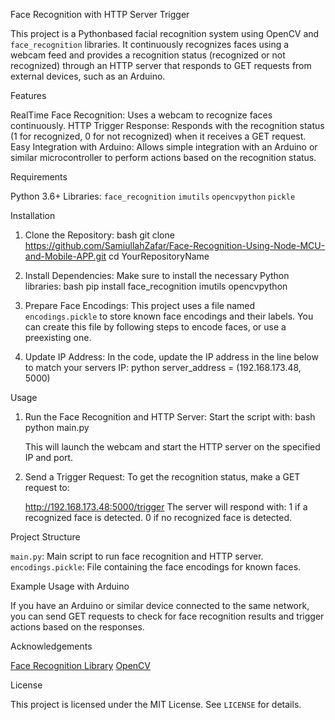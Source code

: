 Face Recognition with HTTP Server Trigger

This project is a Pythonbased facial recognition system using OpenCV and `face_recognition` libraries. It continuously recognizes faces using a webcam feed and provides a recognition status (recognized or not recognized) through an HTTP server that responds to GET requests from external devices, such as an Arduino.

Features

 RealTime Face Recognition: Uses a webcam to recognize faces continuously.
 HTTP Trigger Response: Responds with the recognition status (1 for recognized, 0 for not recognized) when it receives a GET request.
 Easy Integration with Arduino: Allows simple integration with an Arduino or similar microcontroller to perform actions based on the recognition status.

Requirements

 Python 3.6+
 Libraries:
   `face_recognition`
   `imutils`
   `opencvpython`
   `pickle`

Installation

1. Clone the Repository:
   bash
   git clone https://github.com/SamiullahZafar/Face-Recognition-Using-Node-MCU-and-Mobile-APP.git
   cd YourRepositoryName
   

2. Install Dependencies:
   Make sure to install the necessary Python libraries:
   bash
   pip install face_recognition imutils opencvpython
   

3. Prepare Face Encodings:
   This project uses a file named `encodings.pickle` to store known face encodings and their labels. You can create this file by following steps to encode faces, or use a preexisting one.

4. Update IP Address:
   In the code, update the IP address in the line below to match your servers IP:
   python
   server_address = (192.168.173.48, 5000)
   

Usage

1. Run the Face Recognition and HTTP Server:
   Start the script with:
   bash
   python main.py
   

   This will launch the webcam and start the HTTP server on the specified IP and port.

2. Send a Trigger Request:
   To get the recognition status, make a GET request to:
  
   http://192.168.173.48:5000/trigger
   The server will respond with:
    1 if a recognized face is detected.
    0 if no recognized face is detected.

Project Structure

 `main.py`: Main script to run face recognition and HTTP server.
 `encodings.pickle`: File containing the face encodings for known faces.

Example Usage with Arduino

If you have an Arduino or similar device connected to the same network, you can send GET requests to check for face recognition results and trigger actions based on the responses.

Acknowledgements

 [Face Recognition Library](https://github.com/ageitgey/face_recognition)
 [OpenCV](https://opencv.org/)

License

This project is licensed under the MIT License. See `LICENSE` for details.

